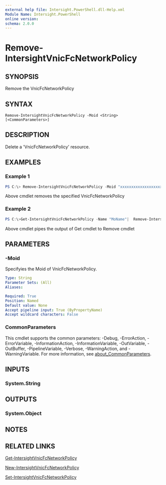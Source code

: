 ```yaml
---
external help file: Intersight.PowerShell.dll-Help.xml
Module Name: Intersight.PowerShell
online version:
schema: 2.0.0
---
```


# Remove-IntersightVnicFcNetworkPolicy

## SYNOPSIS
Remove the VnicFcNetworkPolicy

## SYNTAX

```
Remove-IntersightVnicFcNetworkPolicy -Moid <String> [<CommonParameters>]
```

## DESCRIPTION
Delete a &apos;VnicFcNetworkPolicy&apos; resource.

## EXAMPLES

### Example 1
```powershell
PS C:\> Remove-IntersightVnicFcNetworkPolicy -Moid "xxxxxxxxxxxxxxxxxxxxxxxxxxx"
```
Above cmdlet removes the specified VnicFcNetworkPolicy 

### Example 2
```powershell
PS C:\>Get-IntersightVnicFcNetworkPolicy -Name "MoName"|  Remove-IntersightVnicFcNetworkPolicy
```
Above cmdlet pipes the output of Get cmdlet to Remove cmdlet

## PARAMETERS

### -Moid
Specifyies the Moid of VnicFcNetworkPolicy.

```yaml
Type: String
Parameter Sets: (All)
Aliases:

Required: True
Position: Named
Default value: None
Accept pipeline input: True (ByPropertyName)
Accept wildcard characters: False
```

### CommonParameters
This cmdlet supports the common parameters: -Debug, -ErrorAction, -ErrorVariable, -InformationAction, -InformationVariable, -OutVariable, -OutBuffer, -PipelineVariable, -Verbose, -WarningAction, and -WarningVariable. For more information, see [about_CommonParameters](http://go.microsoft.com/fwlink/?LinkID=113216).

## INPUTS

### System.String

## OUTPUTS

### System.Object
## NOTES

## RELATED LINKS

[Get-IntersightVnicFcNetworkPolicy](./Get-IntersightVnicFcNetworkPolicy.md)

[New-IntersightVnicFcNetworkPolicy](./New-IntersightVnicFcNetworkPolicy.md)

[Set-IntersightVnicFcNetworkPolicy](./Set-IntersightVnicFcNetworkPolicy.md)

